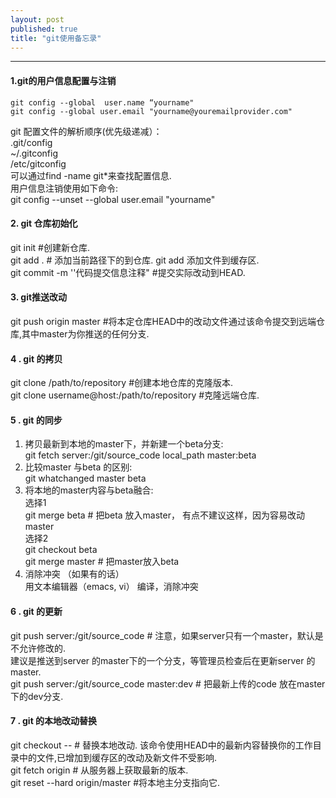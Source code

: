 ```yaml
---
layout: post
published: true
title: "git使用备忘录"
---
```


-----------------------------------------------------------

#### 1.git的用户信息配置与注销  
    git config --global  user.name “yourname"    
    git config --global user.email "yourname@youremailprovider.com"    
git 配置文件的解析顺序(优先级递减）：   
 .git/config   
  ~/.gitconfig    
 /etc/gitconfig   
可以通过find -name git*来查找配置信息.   
用户信息注销使用如下命令:   
   git config --unset --global user.email "yourname"

#### 2. git 仓库初始化 
   git init  #创建新仓库.      
   git add .  # 添加当前路径下的到仓库.   git add <filename> 添加文件到缓存区.   
   git commit -m ''代码提交信息注释" #提交实际改动到HEAD.

#### 3. git推送改动  
   git push origin master  #将本定仓库HEAD中的改动文件通过该命令提交到远端仓库,其中master为你推送的任何分支.         
  
#### 4 . git 的拷贝  
   git clone /path/to/repository #创建本地仓库的克隆版本.   
   git clone username@host:/path/to/repository #克隆远端仓库.   

#### 5 . git 的同步  
1. 拷贝最新到本地的master下，并新建一个beta分支:   
     git fetch server:/git/source_code  local_path master:beta   
2. 比较master 与beta 的区别:   
      git whatchanged master beta    
3. 将本地的master内容与beta融合:      
   选择1   
    git merge beta   # 把beta 放入master， 有点不建议这样，因为容易改动master   
   选择2   
    git checkout beta    
    git merge master  # 把master放入beta    
4. 消除冲突 （如果有的话）     
    用文本编辑器（emacs, vi） 编译，消除冲突     

#### 6 . git 的更新  
 git push server:/git/source_code   # 注意，如果server只有一个master，默认是不允许修改的.   
 建议是推送到server 的master下的一个分支，等管理员检查后在更新server 的master.   
 git push server:/git/source_code master:dev # 把最新上传的code 放在master下的dev分支.   


#### 7 . git 的本地改动替换  
git checkout -- <filename>   # 替换本地改动.  该命令使用HEAD中的最新内容替换你的工作目录中的文件,已增加到缓存区的改动及新文件不受影响.      
git fetch origin   # 从服务器上获取最新的版本.   
git reset --hard origin/master #将本地主分支指向它.    
